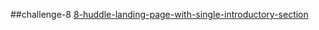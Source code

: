 ##challenge-8
[8-huddle-landing-page-with-single-introductory-section](https://juveriad.github.io/Newbie-Challenges/challenge-8/)
